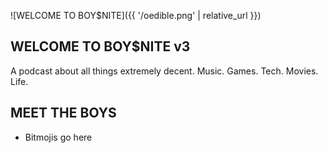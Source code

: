 ![WELCOME TO BOY$NITE]({{ '/oedible.png' | relative_url }})

## WELCOME TO BOY$NITE v3
A podcast about all things extremely decent. Music. Games. Tech. Movies. Life.

## MEET THE BOYS
- Bitmojis go here

